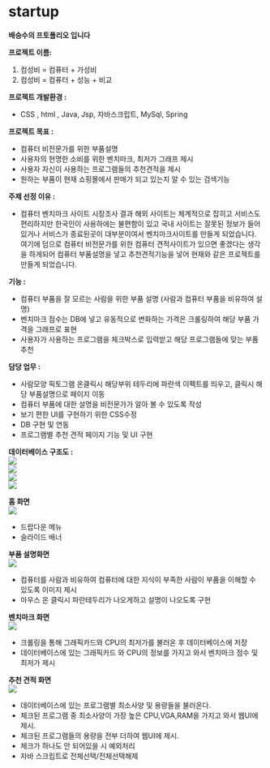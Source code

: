 # startup

<b>배승수의 프토폴리오 입니다</b>

<b>프로젝트 이름:</b>
1. 컴성비  = 컴퓨터 + 가성비
2. 컴성비 = 컴퓨터 + 성능 + 비교

<b>프로젝트 개발환경 :</b>
- CSS , html , Java, Jsp, 자바스크립트, MySql, Spring

<b>프로젝트 목표 : </b>
- 컴퓨터 비전문가를 위한 부품설명
- 사용자의 현명한 소비를 위한 벤치마크, 최저가 그래프 제시
- 사용자 자신이 사용하는 프로그램들의 추천견적을 제시
- 원하는 부품이 현재 쇼핑몰에서 판매가 되고 있는지 알 수 있는 검색기능

<b>주제 선정 이유 :</b>
- 컴퓨터 벤치마크 사이트 시장조사 결과 해외 사이트는 체계적으로 잡히고 서비스도 편리하지만 한국인이 사용하에는 불편함이 있고 국내 사이트는 잘못된 정보가 들어있거나 서비스가 종료된곳이 대부분이여서 벤치마크사이트를 만들게 되었습니다. 여기에 덤으로 컴퓨터 비전문가를 위한 컴퓨터 견적사이트가 있으면 좋겠다는 생각을 하게되어 컴퓨터 부품설명을 넣고 추천견적기능을 넣어 현재와 같은 프로젝트를 만들게 되었습니다.

<b>기능 : </b>
- 컴퓨터 부품을 잘 모르는 사람을 위한 부품 설명 (사람과 컴퓨터 부품을 비유하여 설명)
- 벤치마크 점수는 DB에 넣고 유동적으로 변화하는 가격은 크롤링하여 해당 부품 가격을 그래프로 표현 
- 사용자가 사용하는 프로그램을 체크박스로 입력받고 해당 프로그램들에 맞는 부품 추천 

<b> 담당 업무 :</b>
- 사람모양 픽토그램 온클릭시 해당부위 테두리에 파란색 이펙트를 띄우고, 클릭시 해당 부품설명으로 페이지 이동 
- 컴퓨터 부품에 대한 설명을 비전문가가 알아 볼 수 있도록 작성
- 보기 편한 UI를 구현하기 위한 CSS수정
- DB 구현 및 연동
- 프로그램별 추천 견적 페이지 기능 및 UI 구현

<b> 데이터베이스 구조도 :</b><br>
<img src="https://user-images.githubusercontent.com/71125201/126037476-e3737311-0633-4b17-be25-3057a7315da9.png"><br>
<img src="https://user-images.githubusercontent.com/71125201/126037416-19de460f-a30f-4cfe-b3a7-1b55bcc5a101.png"><br>
<img src="https://user-images.githubusercontent.com/71125201/126037434-648c5172-7477-47c1-8dbc-6bed0b64bb2e.png"><br>
<img src="https://user-images.githubusercontent.com/71125201/126037447-9f282bff-d0fe-4e36-b5cf-d4cc7e5be968.png"><br>

<b>홈 화면</b> <br>
<img src="https://user-images.githubusercontent.com/71125201/126035488-efe86704-4ef2-4b48-b242-4bafe19f1e86.gif"><br>
- 드랍다운 메뉴
- 슬라이드 배너<br>

<b>부품 설명화면</b> <br>
<img src="https://user-images.githubusercontent.com/71125201/126035484-8667ed23-2c86-450a-970a-7c7e5fd5c603.gif"><br>
- 컴퓨터를 사람과 비유하여 컴퓨터에 대한 지식이 부족한 사람이 부품을 이해할 수 있도록 이미지 제시
- 마우스 온 클릭시 파란테두리가 나오게하고 설명이 나오도록 구현<br>

<b>벤치마크 화면</b><br>
<img src="https://user-images.githubusercontent.com/71125201/126035487-becd1f09-0643-4e26-911b-e0dbae52c7a5.gif"><br>
- 크롤링을 통해 그래픽카드와 CPU의 최저가를 불러온 후 데이터베이스에 저장
- 데이터베이스에 있는 그래픽카드 와 CPU의 정보를 가지고 와서 벤치마크 점수 및 최저가 제시<br>

<b>추천 견적 화면</b><br>
<img src="https://user-images.githubusercontent.com/71125201/126035486-ee606aae-54a5-4f07-ae64-a230bfb84b79.gif"><br>
- 데이터베이스에 있는 프로그램별 최소사양 및 용량들을 불러온다.
- 체크된 프로그램 중 최소사양이 가장 높은 CPU,VGA,RAM을 가지고 와서 웹UI에 제시.
- 체크된 프로그램들의 용량을 전부 더하여 웹UI에 제시.
- 체크가 하나도 안 되어있을  시 예외처리
- 자바 스크립트로 전체선택/전체선택해제 



